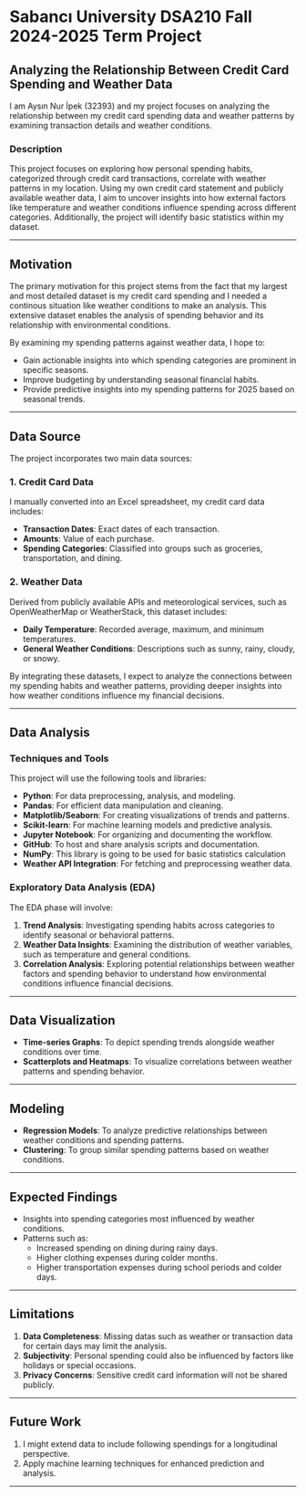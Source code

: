 # Sabancı University DSA210 Fall 2024-2025 Term Project  
## Analyzing the Relationship Between Credit Card Spending and Weather Data  
I am Aysın Nur İpek (32393) and my project focuses on analyzing the relationship between my credit card spending data and weather patterns by examining transaction details and weather conditions.
### Description  
This project focuses on exploring how personal spending habits, categorized through credit card transactions, correlate with weather patterns in my location. Using my own credit card statement and publicly available weather data, I aim to uncover insights into how external factors like temperature and weather conditions influence spending across different categories. Additionally, the project will identify basic statistics within my dataset.  

---

## Motivation  
The primary motivation for this project stems from the fact that my largest and most detailed dataset is my credit card spending and I needed a continous situation like weather conditions to make an analysis. This extensive dataset enables the analysis of spending behavior and its relationship with environmental conditions.  

By examining my spending patterns against weather data, I hope to:  
- Gain actionable insights into which spending categories are prominent in specific seasons.  
- Improve budgeting by understanding seasonal financial habits.  
- Provide predictive insights into my spending patterns for 2025 based on seasonal trends.  

---

## Data Source  
The project incorporates two main data sources:  

### 1. Credit Card Data  
I manually converted into an Excel spreadsheet, my credit card data includes:  
- **Transaction Dates**: Exact dates of each transaction.  
- **Amounts**: Value of each purchase.  
- **Spending Categories**: Classified into groups such as groceries, transportation, and dining.  

### 2. Weather Data  
Derived from publicly available APIs and meteorological services, such as OpenWeatherMap or WeatherStack, this dataset includes:  
- **Daily Temperature**: Recorded average, maximum, and minimum temperatures.  
- **General Weather Conditions**: Descriptions such as sunny, rainy, cloudy, or snowy.  

By integrating these datasets, I expect to analyze the connections between my spending habits and weather patterns, providing deeper insights into how weather conditions influence my financial decisions.  

---

## Data Analysis  

### Techniques and Tools  
This project will use the following tools and libraries:  
- **Python**: For data preprocessing, analysis, and modeling.  
- **Pandas**: For efficient data manipulation and cleaning.  
- **Matplotlib/Seaborn**: For creating visualizations of trends and patterns.  
- **Scikit-learn**: For machine learning models and predictive analysis.  
- **Jupyter Notebook**: For organizing and documenting the workflow.  
- **GitHub**: To host and share analysis scripts and documentation.
- **NumPy**: This library is going to be used for basic statistics calculation 
- **Weather API Integration**: For fetching and preprocessing weather data.  

### Exploratory Data Analysis (EDA)  
The EDA phase will involve:  
1. **Trend Analysis**: Investigating spending habits across categories to identify seasonal or behavioral patterns.  
2. **Weather Data Insights**: Examining the distribution of weather variables, such as temperature and general conditions.  
3. **Correlation Analysis**: Exploring potential relationships between weather factors and spending behavior to understand how environmental conditions influence financial decisions.  

---

## Data Visualization  

- **Time-series Graphs**: To depict spending trends alongside weather conditions over time.  
- **Scatterplots and Heatmaps**: To visualize correlations between weather patterns and spending behavior.  

---

## Modeling  

- **Regression Models**: To analyze predictive relationships between weather conditions and spending patterns.  
- **Clustering**: To group similar spending patterns based on weather conditions.  

---

## Expected Findings  

- Insights into spending categories most influenced by weather conditions.  
- Patterns such as:  
  - Increased spending on dining during rainy days.  
  - Higher clothing expenses during colder months.
  - Higher transportation expenses during school periods and colder days.
      

---

## Limitations  

1. **Data Completeness**: Missing datas such as weather or transaction data for certain days may limit the analysis.  
2. **Subjectivity**: Personal spending could also be influenced by factors like holidays or special occasions.  
3. **Privacy Concerns**: Sensitive credit card information will not be shared publicly.  

---

## Future Work  

1. I might extend data to include following spendings for a longitudinal perspective.    
2. Apply machine learning techniques for enhanced prediction and analysis.  
  

---

